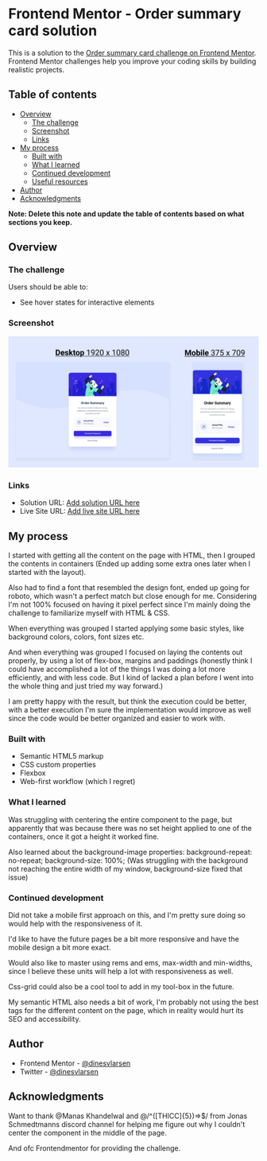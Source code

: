 # Frontend Mentor - Order summary card solution

This is a solution to the [Order summary card challenge on Frontend Mentor](https://www.frontendmentor.io/challenges/order-summary-component-QlPmajDUj). Frontend Mentor challenges help you improve your coding skills by building realistic projects.

## Table of contents

- [Overview](#overview)
  - [The challenge](#the-challenge)
  - [Screenshot](#screenshot)
  - [Links](#links)
- [My process](#my-process)
  - [Built with](#built-with)
  - [What I learned](#what-i-learned)
  - [Continued development](#continued-development)
  - [Useful resources](#useful-resources)
- [Author](#author)
- [Acknowledgments](#acknowledgments)

**Note: Delete this note and update the table of contents based on what sections you keep.**

## Overview

### The challenge

Users should be able to:

- See hover states for interactive elements

### Screenshot

![](screenshot/frontend-challange-finished-screenshot.jpg)

### Links

- Solution URL: [Add solution URL here](https://your-solution-url.com)
- Live Site URL: [Add live site URL here](https://your-live-site-url.com)

## My process

I started with getting all the content on the page with HTML, then I grouped the contents in containers (Ended up adding some extra ones later when I started with the layout).

Also had to find a font that resembled the design font, ended up going for roboto, which wasn't a perfect match but close enough for me. Considering I'm not 100% focused on having it pixel perfect since I'm mainly doing the challenge to familiarize myself with HTML & CSS.

When everything was grouped I started applying some basic styles, like background colors, colors, font sizes etc.

And when everything was grouped I focused on laying the contents out properly, by using a lot of flex-box, margins and paddings (honestly think I could have accomplished a lot of the things I was doing a lot more efficiently, and with less code. But I kind of lacked a plan before I went into the whole thing and just tried my way forward.)

I am pretty happy with the result, but think the execution could be better, with a better execution I'm sure the implementation would improve as well since the code would be better organized and easier to work with.

### Built with

- Semantic HTML5 markup
- CSS custom properties
- Flexbox
- Web-first workflow (which I regret)

### What I learned

Was struggling with centering the entire component to the page, but apparently that was because there was no set height applied to one of the containers, once it got a height it worked fine.

Also learned about the background-image properties:
background-repeat: no-repeat;
background-size: 100%;
(Was struggling with the background not reaching the entire width of my window, background-size fixed that issue)

### Continued development

Did not take a mobile first approach on this, and I'm pretty sure doing so would help with the responsiveness of it.

I'd like to have the future pages be a bit more responsive and have the mobile design a bit more exact.

Would also like to master using rems and ems, max-width and min-widths, since I believe these units will help a lot with responsiveness as well.

Css-grid could also be a cool tool to add in my tool-box in the future.

My semantic HTML also needs a bit of work, I'm probably not using the best tags for the different content on the page, which in reality would hurt its SEO and accessibility.

## Author

- Frontend Mentor - [@dinesvlarsen](https://www.frontendmentor.io/profile/dinesvlarsen)
- Twitter - [@dinesvlarsen](https://www.twitter.com/dinesvlarsen)

## Acknowledgments

Want to thank @Manas Khandelwal and @/^([THICC]{5})=>$/ from Jonas Schmedtmanns discord channel for helping me figure out why I couldn't center the component in the middle of the page.

And ofc Frontendmentor for providing the challenge.

